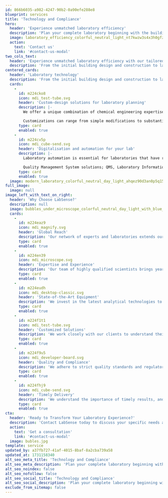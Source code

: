 ```yaml
---
id: 866b6035-a982-4247-90b2-0a90efe288e8
blueprint: services
title: 'Technology and Compliance'
hero:
  header: 'Experience unmatched laboratory efficiency'
  description: 'Plan your complete laboratory beginning with the building through construction, lab furniture and analysis systems to customized software solutions.'
  image: laboratory_efficiency_colorful_neutral_light_nt7kwzw3s4x3h0gfzoqd_3-enhanced.webp
  action:
    text: 'Contact us'
    link: '#contact-us-modal'
two_cols_text:
  header: 'Experience unmatched laboratory efficiency with our tailored solutions that cater to every aspect of your laboratory needs.'
  description: 'From the initial building design and construction to lab furniture and sophisticated analysis systems, we ensure that every detail is customized to enhance your workflow and productivity.'
centered_cards:
  header: 'Laboratory technology'
  description: 'From the initial building design and construction to lab furniture and sophisticated analysis systems, we ensure that every detail is customized to enhance your workflow and productivity.'
  cards:
    -
      id: m224cko8
      icon: mdi_test-tube.svg
      header: 'Custom-design solutions for laboratory planning'
      description: |-
        We offer a unique combination of chemical engineering expertise and creativity to provide our clients with customized solutions that meet their specific requirements in terms of hardware and software solutions.

        Customizations can range from simple modifications to substantial changes to existing products to meet your individual requirements.
      type: card
      enabled: true
    -
      id: m224cv5p
      icon: mdi_cube-send.svg
      header: 'Digitalisation and automation for your lab'
      description: |-
        Laboratory automation is essential for laboratories that have repetitive and high-throughput processes under regulated environment.

        Quality Management System solutions; QMS, Laboratory Information Management System Solutions; LIMS provide data integrity and quality control in labs and automate the time-consuming manual process / paper work.
      type: card
      enabled: true
  image: modern_laboratory_colorful_neutral_day_light_ahqez90d3an0p5q159no_1-enhanced-(2).png
full_image:
  image: null
image_left_with_text_on_right:
  header: 'Why Choose LabSense?'
  description: null
  image: bubbles_under_microscope_colorful_neutral_day_light_with_blue_tint_0338pdozawurbfnyld9m_0-min.png
  cards:
    -
      id: m224eaz9
      icon: mdi_magnify.svg
      header: 'Global Reach'
      description: 'Our network of experts and laboratories extends our reach, providing you with access to specialized services and resources worldwide.'
      type: card
      enabled: true
    -
      id: m224en39
      icon: mdi_microscope.svg
      header: 'Expertise and Experience'
      description: 'Our team of highly qualified scientists brings years of experience in pharmaceutical analysis and clinical trials.'
      type: card
      enabled: true
    -
      id: m224eudh
      icon: mdi_desktop-classic.svg
      header: 'State-of-the-Art Equipment'
      description: 'We invest in the latest analytical technologies to ensure the highest accuracy and precision in our results.'
      type: card
      enabled: true
    -
      id: m224f1t1
      icon: mdi_test-tube.svg
      header: 'Customized Solutions'
      description: 'We work closely with our clients to understand their specific needs and provide tailored solutions.'
      type: card
      enabled: true
    -
      id: m224f9u5
      icon: mdi_developer-board.svg
      header: 'Quality and Compliance'
      description: 'We adhere to strict quality standards and regulatory requirements to guarantee the reliability of our services.'
      type: card
      enabled: true
    -
      id: m224fhj9
      icon: mdi_cube-send.svg
      header: 'Timely Delivery'
      description: 'We understand the importance of timely results, and we strive to deliver our findings within agreed-upon timelines.'
      type: card
      enabled: true
cta:
  header: 'Ready to Transform Your Laboratory Experience?'
  description: 'Contact LabSense today to discuss your specific needs and discover how we can help you achieve your research and development goals. Let’s build the future of your laboratory together!'
  action:
    text: 'Get a consultation'
    link: '#contact-us-modal'
  image: bubles.jpg
template: service
updated_by: a37fb727-41af-4015-8baf-8a2cba739a58
updated_at: 1731158340
alt_seo_meta_title: 'Technology and Compliance'
alt_seo_meta_description: 'Plan your complete laboratory beginning with the building through construction, lab furniture and analysis systems to customized software solutions.'
alt_seo_noindex: false
alt_seo_nofollow: false
alt_seo_social_title: 'Technology and Compliance'
alt_seo_social_description: 'Plan your complete laboratory beginning with the building through construction, lab furniture and analysis systems to customized software solutions.'
exclude_from_sitemap: false
---
```

